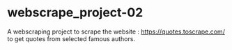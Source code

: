 # webscrape_project-02
A webscraping project to scrape the website : https://quotes.toscrape.com/ to get quotes from selected famous authors.
